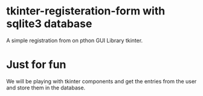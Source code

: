 # tkinter-registeration-form with sqlite3 database
A simple registration from on pthon GUI Library tkinter.

# Just for fun
We will be playing with tkinter components and get the entries from the user and store them in the database.
